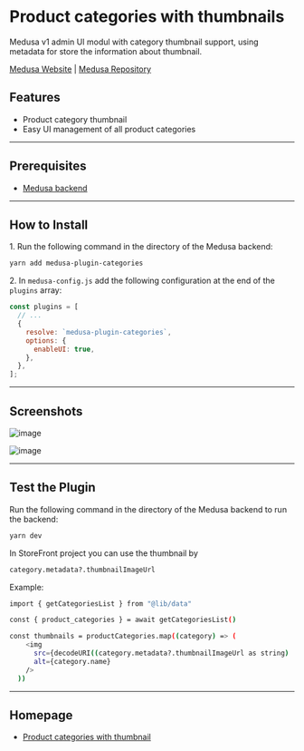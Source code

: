 # Product categories with thumbnails

Medusa v1 admin UI modul with category thumbnail support, using metadata for store the information about thumbnail.

[Medusa Website](https://medusajs.com/) | [Medusa Repository](https://github.com/medusajs/medusa)

## Features

- Product category thumbnail
- Easy UI management of all product categories

---

## Prerequisites

- [Medusa backend](https://docs.medusajs.com/development/backend/install)

---

## How to Install

1\. Run the following command in the directory of the Medusa backend:

```bash
yarn add medusa-plugin-categories
```

2\. In `medusa-config.js` add the following configuration at the end of the `plugins` array:

```js
const plugins = [
  // ...
  {
    resolve: `medusa-plugin-categories`,
    options: {
      enableUI: true,
    },
  },
];
```

---

## Screenshots

![image](https://github.com/user-attachments/assets/498f655d-a7eb-4862-bfda-45bfd8db8a66)

![image](https://github.com/user-attachments/assets/4a1092b2-a597-4f71-9c86-7f2165f0cf5c)

---

## Test the Plugin

Run the following command in the directory of the Medusa backend to run the backend:

```bash
yarn dev
```

In StoreFront project you can use the thumbnail by

```bash
category.metadata?.thumbnailImageUrl
```

Example:

```bash
import { getCategoriesList } from "@lib/data"

const { product_categories } = await getCategoriesList()

const thumbnails = productCategories.map((category) => (
    <img
      src={decodeURI((category.metadata?.thumbnailImageUrl as string) || "")}
      alt={category.name}
    />
  ))
```

---

## Homepage

- [Product categories with thumbnail](https://github.com/Petr-Hl/medusa-plugin-categories)

